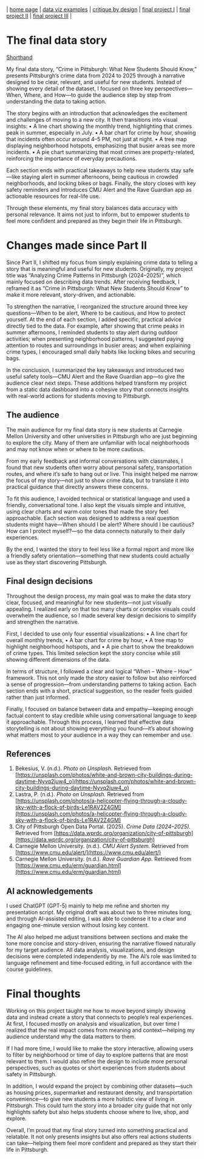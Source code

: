 | [home page](https://yuhano1120.github.io/my_project/) | [data viz examples](interactive-visualization.md) | [critique by design](critique-by-design.md) | [final project I](final-project-part-one.md) | [final project II](final-project-part-two.md) | [final project III](final-project-part-three.md) |

# The final data story
[Shorthand](https://preview.shorthand.com/K31qOA9hxgt8khpl)

My final data story, “Crime in Pittsburgh: What New Students Should Know,” presents Pittsburgh’s crime data from 2024 to 2025 through a narrative designed to be clear, relevant, and useful for new students.
Instead of showing every detail of the dataset, I focused on three key perspectives—When, Where, and How—to guide the audience step by step from understanding the data to taking action.

The story begins with an introduction that acknowledges the excitement and challenges of moving to a new city. It then transitions into visual insights:
	•	A line chart showing the monthly trend, highlighting that crimes peak in summer, especially in July.
	•	A bar chart for crime by hour, showing that incidents often occur around 4–5 PM, not just at night.
	•	A tree map displaying neighborhood hotspots, emphasizing that busier areas see more incidents.
	•	A pie chart summarizing that most crimes are property-related, reinforcing the importance of everyday precautions.

Each section ends with practical takeaways to help new students stay safe—like staying alert in summer afternoons, being cautious in crowded neighborhoods, and locking bikes or bags.
Finally, the story closes with key safety reminders and introduces CMU Alert and the Rave Guardian app as actionable resources for real-life use.

Through these elements, my final story balances data accuracy with personal relevance. It aims not just to inform, but to empower students to feel more confident and prepared as they begin their life in Pittsburgh.

# Changes made since Part II
Since Part II, I shifted my focus from simply explaining crime data to telling a story that is meaningful and useful for new students.
Originally, my project title was “Analyzing Crime Patterns in Pittsburgh (2024–2025)”, which mainly focused on describing data trends. After receiving feedback, I reframed it as “Crime in Pittsburgh: What New Students Should Know” to make it more relevant, story-driven, and actionable.

To strengthen the narrative, I reorganized the structure around three key questions—When to be alert, Where to be cautious, and How to protect yourself.
At the end of each section, I added specific, practical advice directly tied to the data.
For example, after showing that crime peaks in summer afternoons, I reminded students to stay alert during outdoor activities; when presenting neighborhood patterns, I suggested paying attention to routes and surroundings in busier areas; and when explaining crime types, I encouraged small daily habits like locking bikes and securing bags.

In the conclusion, I summarized the key takeaways and introduced two useful safety tools—CMU Alert and the Rave Guardian app—to give the audience clear next steps.
These additions helped transform my project from a static data dashboard into a cohesive story that connects insights with real-world actions for students moving to Pittsburgh.

## The audience
The main audience for my final data story is new students at Carnegie Mellon University and other universities in Pittsburgh who are just beginning to explore the city. Many of them are unfamiliar with local neighborhoods and may not know when or where to be more cautious.

From my early feedback and informal conversations with classmates, I found that new students often worry about personal safety, transportation routes, and where it’s safe to hang out or live. This insight helped me narrow the focus of my story—not just to show crime data, but to translate it into practical guidance that directly answers these concerns.

To fit this audience, I avoided technical or statistical language and used a friendly, conversational tone. I also kept the visuals simple and intuitive, using clear charts and warm color tones that made the story feel approachable.
Each section was designed to address a real question students might have—When should I be alert? Where should I be cautious? How can I protect myself?—so the data connects naturally to their daily experiences.

By the end, I wanted the story to feel less like a formal report and more like a friendly safety orientation—something that new students could actually use as they start discovering Pittsburgh.

## Final design decisions
Throughout the design process, my main goal was to make the data story clear, focused, and meaningful for new students—not just visually appealing. I realized early on that too many charts or complex visuals could overwhelm the audience, so I made several key design decisions to simplify and strengthen the narrative.

First, I decided to use only four essential visualizations:
	•	A line chart for overall monthly trends,
	•	A bar chart for crime by hour,
	•	A tree map to highlight neighborhood hotspots, and
	•	A pie chart to show the breakdown of crime types.
This limited selection kept the story concise while still showing different dimensions of the data.

In terms of structure, I followed a clear and logical “When – Where – How” framework. This not only made the story easier to follow but also reinforced a sense of progression—from understanding patterns to taking action. Each section ends with a short, practical suggestion, so the reader feels guided rather than just informed.

Finally, I focused on balance between data and empathy—keeping enough factual content to stay credible while using conversational language to keep it approachable. Through this process, I learned that effective data storytelling is not about showing everything you found—it’s about showing what matters most to your audience in a way they can remember and use.

## References
1. Bekesius, V. (n.d.). *Photo on Unsplash.* Retrieved from [https://unsplash.com/photos/white-and-brown-city-buildings-during-daytime-Nyvq2juw4_o](https://unsplash.com/photos/white-and-brown-city-buildings-during-daytime-Nyvq2juw4_o)
2. Lastra, P. (n.d.). *Photo on Unsplash.* Retrieved from [https://unsplash.com/photos/a-helicopter-flying-through-a-cloudy-sky-with-a-flock-of-birds-Le1RAV2Z4GM](https://unsplash.com/photos/a-helicopter-flying-through-a-cloudy-sky-with-a-flock-of-birds-Le1RAV2Z4GM)
3. City of Pittsburgh Open Data Portal. (2025). *Crime Data (2024–2025).* Retrieved from [https://data.wprdc.org/organization/city-of-pittsburgh](https://data.wprdc.org/organization/city-of-pittsburgh)
4. Carnegie Mellon University. (n.d.). *CMU Alert System.* Retrieved from [https://www.cmu.edu/alert/](https://www.cmu.edu/alert/)
5. Carnegie Mellon University. (n.d.). *Rave Guardian App.* Retrieved from [https://www.cmu.edu/erm/guardian.html](https://www.cmu.edu/erm/guardian.html)

## AI acknowledgements
I used ChatGPT (GPT-5) mainly to help me refine and shorten my presentation script.
My original draft was about two to three minutes long, and through AI-assisted editing, I was able to condense it to a clear and engaging one-minute version without losing key content.

The AI also helped me adjust transitions between sections and make the tone more concise and story-driven, ensuring the narrative flowed naturally for my target audience.
All data analysis, visualizations, and design decisions were completed independently by me. The AI’s role was limited to language refinement and time-focused editing, in full accordance with the course guidelines.

# Final thoughts
Working on this project taught me how to move beyond simply showing data and instead create a story that connects to people’s real experiences. At first, I focused mostly on analysis and visualization, but over time I realized that the real impact comes from meaning and context—helping my audience understand why the data matters to them.

If I had more time, I would like to make the story interactive, allowing users to filter by neighborhood or time of day to explore patterns that are most relevant to them. I would also refine the design to include more personal perspectives, such as quotes or short experiences from students about safety in Pittsburgh.

In addition, I would expand the project by combining other datasets—such as housing prices, supermarket and restaurant density, and transportation convenience—to give new students a more holistic view of living in Pittsburgh. This could turn the story into a broader city guide that not only highlights safety but also helps students choose where to live, shop, and explore.

Overall, I’m proud that my final story turned into something practical and relatable. It not only presents insights but also offers real actions students can take—helping them feel more confident and prepared as they start their life in Pittsburgh.


